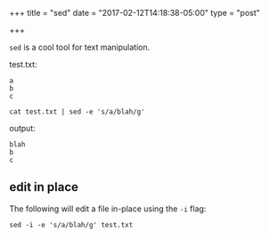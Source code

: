 +++
title = "sed"
date = "2017-02-12T14:18:38-05:00"
type = "post"

+++

`sed` is a cool tool for text manipulation.

test.txt:

```
a
b
c
```

```
cat test.txt | sed -e 's/a/blah/g'
```

output:

```
blah
b
c
```

## edit in place

The following will edit a file in-place using the `-i` flag:

```
sed -i -e 's/a/blah/g' test.txt
```
